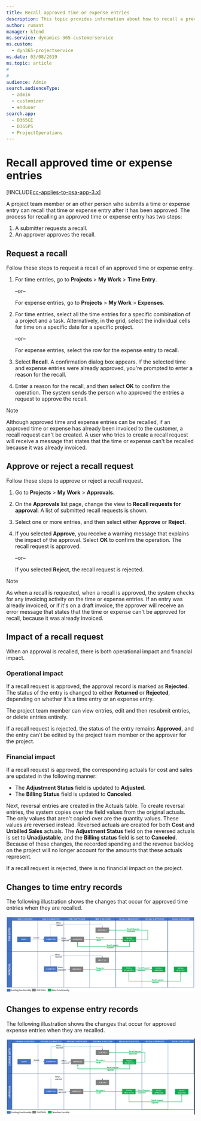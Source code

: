 ```yaml
---
title: Recall approved time or expense entries
description: This topic provides information about how to recall a previously approved time or expense transaction.
author: rumant
manager: kfend
ms.service: dynamics-365-customerservice
ms.custom: 
  - dyn365-projectservice
ms.date: 03/08/2019
ms.topic: article
#
#
audience: Admin
search.audienceType: 
  - admin
  - customizer
  - enduser
search.app: 
  - D365CE
  - D365PS
  - ProjectOperations
---
```




# Recall approved time or expense entries

[!INCLUDE[cc-applies-to-psa-app-3.x](../includes/cc-applies-to-psa-app-3x.md)]

A project team member or an other person who submits a time or expense entry can recall that time or expense entry after it has been approved. The process for recalling an approved time or expense entry has two steps:

1. A submitter requests a recall.
2. An approver approves the recall.

## Request a recall

Follow these steps to request a recall of an approved time or expense entry.

1. For time entries, go to **Projects** \> **My Work** \> **Time Entry**.

    –or–

    For expense entries, go to **Projects** \> **My Work** \> **Expenses**.

2. For time entries, select all the time entries for a specific combination of a project and a task. Alternatively, in the grid, select the individual cells for time on a specific date for a specific project.

    –or–

    For expense entries, select the row for the expense entry to recall.

3. Select **Recall**. A confirmation dialog box appears. If the selected time and expense entries were already approved, you're prompted to enter a reason for the recall.
4. Enter a reason for the recall, and then select **OK** to confirm the operation. The system sends the person who approved the entries a request to approve the recall.

> [!NOTE]
> Although approved time and expense entries can be recalled, if an approved time or expense has already been invoiced to the customer, a recall request can't be created. A user who tries to create a recall request will receive a message that states that the time or expense can't be recalled because it was already invoiced.

## Approve or reject a recall request

Follow these steps to approve or reject a recall request.

1. Go to **Projects** \> **My Work** \> **Approvals**.
2. On the **Approvals** list page, change the view to **Recall requests for approval**. A list of submitted recall requests is shown.
3. Select one or more entries, and then select either **Approve** or **Reject**.
4. If you selected **Approve**, you receive a warning message that explains the impact of the approval. Select **OK** to confirm the operation. The recall request is approved.

    –or–

    If you selected **Reject**, the recall request is rejected.

> [!NOTE]
> As when a recall is requested, when a recall is approved, the system checks for any invoicing activity on the time or expense entries. If an entry was already invoiced, or if it's on a draft invoice, the approver will receive an error message that states that the time or expense can't be approved for recall, because it was already invoiced.

## Impact of a recall request

When an approval is recalled, there is both operational impact and financial impact.

### Operational impact

If a recall request is approved, the approval record is marked as **Rejected**. The status of the entry is changed to either **Returned** or **Rejected**, depending on whether it's a time entry or an expense entry.

The project team member can view entries, edit and then resubmit entries, or delete entries entirely.

If a recall request is rejected, the status of the entry remains **Approved**, and the entry can't be edited by the project team member or the approver for the project.

### Financial impact

If a recall request is approved, the corresponding actuals for cost and sales are updated in the following manner:

- The **Adjustment Status** field is updated to **Adjusted**.
- The **Billing Status** field is updated to **Canceled**.

Next, reversal entries are created in the Actuals table. To create reversal entries, the system copies over the field values from the original actuals. The only values that aren't copied over are the quantity values. These values are reversed instead. Reversed actuals are created for both **Cost** and **Unbilled Sales** actuals. The **Adjustment Status** field on the reversed actuals is set to **Unadjustable**, and the **Billing status** field is set to **Canceled**. Because of these changes, the recorded spending and the revenue backlog on the project will no longer account for the amounts that these actuals represent.

If a recall request is rejected, there is no financial impact on the project.

## Changes to time entry records

The following illustration shows the changes that occur for approved time entries when they are recalled.

![Time Entry state transitions](media/TimeEntryStateTransitions.png)

## Changes to expense entry records

The following illustration shows the changes that occur for approved expense entries when they are recalled.

![Expense Entry state transitions](media/ExpenseEntryStateTransitions.png)
